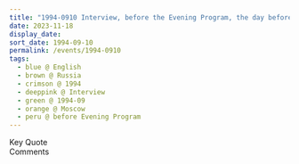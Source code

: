 ```yaml
---
title: "1994-0910 Interview, before the Evening Program, the day before Śhrī Gaṇeśha Pūjā, Sports Hall, Moscow, Russia"
date: 2023-11-18
display_date: 
sort_date: 1994-09-10
permalink: /events/1994-0910
tags:
  - blue @ English
  - brown @ Russia
  - crimson @ 1994
  - deeppink @ Interview
  - green @ 1994-09
  - orange @ Moscow
  - peru @ before Evening Program
---
```


<wave-list>
  <list-title color="green" width="75">Key Quote</list-title>
  <list-item color="BlanchedAlmond"  width="200"></list-item>
  <list-item color="Lavender"></list-item>
  <list-item color="BlanchedAlmond"></list-item>
</wave-list>

<br>

<wave-list>
  <list-title color="green" width="75">Comments</list-title>
  <list-item color="BlanchedAlmond"  width="200"></list-item>
  <list-item color="Lavender"></list-item>
  <list-item color="BlanchedAlmond"></list-item>
</wave-list>